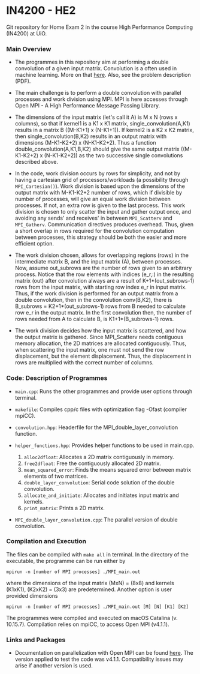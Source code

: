 # IN4200 - HE2
Git repository for Home Exam 2 in the course High Performance Computing (IN4200) at UiO.

### Main Overview
* The programmes in this repository aim at performing a double convolution of a given input matrix. Convolution is a often used in machine learning. More on that [here](https://anhreynolds.com/blogs/cnn.html). Also, see the problem description (PDF).

* The main challenge is to perform a double convolution with parallel processes and work division using MPI. MPI is here accesses through Open MPI - A High Performance Message Passing Library.

* The dimensions of the input matrix (let's call it A) is M x N (rows x columns), so that if kernel1 is a K1 x K1 matrix, single_convolution(A,K1) results in a matrix B ((M-K1+1) x (N-K1+1)). If kernel2 is a K2 x K2 matrix, then single_convolution(B,K2) results in an output matrix with dimensions (M-K1-K2+2) x (N-K1-K2+2). Thus a function double_convolution(A,K1,B,K2) should give the same output matrix ((M-K1-K2+2) x (N-K1-K2+2)) as the two successive single convolutions described above.

* In the code, work division occurs by rows for simplicity, and not by having a cartesian grid of processors/workloads (a possibility through ```MPI_Cartesian()```). Work division is based upon the dimensions of the output matrix with M-K1-K2+2 number of rows, which if divisible by number of processes, will give an equal work division between processes. If not, an extra row is given to the last process. This work division is chosen to only scatter the input and gather output once, and avoiding any sends' and receives' in between ```MPI_Scatterv``` and ```MPI_Gatherv```. Communication directives produces overhead. Thus, given a short overlap in rows required for the convolution computation between processes, this strategy should be both the easier and more efficient option.

* The work division chosen, allows for overlapping regions (rows) in the intermediate matrix B, and the input matrix (A), between processes. Now, assume out_subrows are the number of rows given to an arbitrary process. Notice that the row elements with indices (e_r,:) in the resulting matrix (out) after convolution always are a result of K+1*(out_subrows-1) rows from the input matrix, with starting row index e_r in input matrix.  Thus, if the work division is performed for an output matrix from a double convolution, then  in the convolution conv(B,K2), there is B_subrows = K2+1*(out_subrows-1) rows from B needed to calculate row e_r in the output matrix. In the first convolution then, the number of rows needed from A to calculate B, is K1+1*(B_subrows-1) rows.

* The work division decides how the input matrix is scattered, and how the output matrix is gathered. Since MPI_Scatterv needs contiguous memory allocation, the 2D matrices are allocated contiguously. Thus, when scattering the input matrix, one must not send the row displacement, but the element displacement. Thus, the displacement in rows are multiplied with the correct number of columns.


### Code: Description of Programmes
- ```main.cpp```: Runs the other programmes and provide user options through terminal.

- ```makefile```: Compiles cpp/c files with optimization flag -Ofast (compiler mpiCC).

-  ```convolution.hpp```: Headerfile for the MPI_double_layer_convolution function.

- ```helper_functions.hpp```: Provides helper functions to be used in main.cpp.
    1. ```alloc2dfloat```: Allocates a 2D matrix contiguously in memory.
    2. ```free2dfloat```: Free the contiguously allocated 2D matrix.
    3. ```mean_squared_error```: Finds the means squared error between matrix elements of two matrices.
    4. ```double_layer_convolution```: Serial code solution of the double convolution.
    5. ```allocate_and_initiate```: Allocates and initiates input matrix and kernels.
    6. ```print_matrix```: Prints a 2D matrix.

- ```MPI_double_layer_convolution.cpp```: The parallel version of double convolution.


### Compilation and Execution

The files can be compiled with ```make all``` in terminal. In the directory of the executable, the programme can be run either by
```
mpirun -n [number of MPI processes] ./MPI_main.out
```
where the dimensions of the input matrix (MxN) = (8x8) and kernels (K1xK1), (K2xK2) = (3x3) are predetermined. Another option is user provided dimensions

```
mpirun -n [number of MPI processes] ./MPI_main.out [M] [N] [K1] [K2]
```

The programmes were compiled and executed on macOS Catalina (v. 10.15.7). Compilation relies on mpiCC, to access Open MPI (v4.1.1).

### Links and Packages

- Documentation on parallelization with Open MPI can be found [here](https://www.open-mpi.org/doc/). The version applied to test the code was  v4.1.1. Compatibility issues may arise if another version is used.
